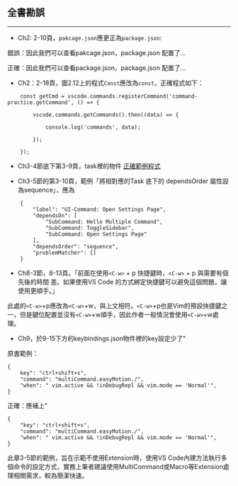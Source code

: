 ## 全書勘誤
---

- Ch2: 2-10頁，`pakcage.json`應更正為`package.json`:

錯誤：因此我們可以查看pakcage.json，package.json 配置了...

正確：因此我們可以查看package.json，package.json 配置了...

- Ch2：2-18頁，圖2.12上的程式`Canst`應改為`const`，正確程式如下：

```
    const getCmd = vscode.commands.registerCommand('command-practice.getCommand', () => {
		
		vscode.commands.getCommands().then((data) => {
			
			console.log('commands', data);
		
		});

	});
```

- Ch3-4節底下第3-9頁，task裡的物件 [正確範例程式](https://github.com/practical-vscode/practical-guide-to-vscode/blob/main/chapter3/ch3-4/.vscode/tasks.json#L4)

- Ch3-5節的第3-10頁，範例「將相對應的Task 底下的
dependsOrder 屬性設為sequence」，應為

```
    {
        "label": "UI-Command: Open Settings Page",
        "dependsOn": [
            "SubCommand: Hello Multiple Command", 
            "SubCommand: ToggleSidebar", 
            "SubCommand: Open Settings Page"
        ],
        "dependsOrder": "sequence",
        "problemMatcher": []
    }
```
- Ch8-3節，8-13頁。「前面在使用`<C-w>` + p 快捷鍵時，`<C-w>` + p 與需要有個先後的時間
差。如果使用VS Code 的方式綁定快捷鍵可以避免這個問題，讓使用更順手。」

此處的`<C-w>`+p應改為`<C-w>`+w，與上文相符。`<C-w>`+p也是Vim的預設快捷鍵之一，但是鍵位配置並沒有`<C-w>`+w順手，因此作者一般情況會使用`<C-w>`+w處理。

- Ch9，於9-15下方的keybindings.json物件裡的key設定少了"

原書範例：

```
{
    key": "ctrl+shift+s",
    "command": "multiCommand.easyMotion./",
    "when": " vim.active && !inDebugRepl && vim.mode == 'Normal'",
}
```

正確：應補上"

```
{
    "key": "ctrl+shift+s",
    "command": "multiCommand.easyMotion./",
    "when": " vim.active && !inDebugRepl && vim.mode == 'Normal'",
}
```

此章3-5節的範例，旨在示範不使用Extension時，使用VS Code內建方法執行多個命令的設定方式，實務上筆者建議使用MultiCommand或Macro等Extension處理相關需求，較為簡潔快速。 